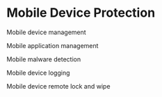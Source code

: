 # Mobile Device Protection

Mobile device management&#x20;

Mobile application management

Mobile malware detection

Mobile device logging

Mobile device remote lock and wipe
